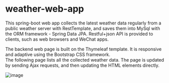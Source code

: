 # weather-web-app
This spring-boot web app collects the latest weather data regularly from a public weather server with RestTemplate, and saves them into MySql with the ORM framework - Spring Data JPA. Restful+json API is provided to clients, such as web browsers and WeChat apps.  
  
The backend web page is built on the Thymeleaf template. It is responsive and adaptive using the Bootstrap CSS framework.  
The following page lists all the collected weather data. The page is updated by sending Ajax requests, and then updating the HTML elements directly.  
    
![image](https://github.com/wjhlisa/weather-web-app/blob/master/tq.gif)  
